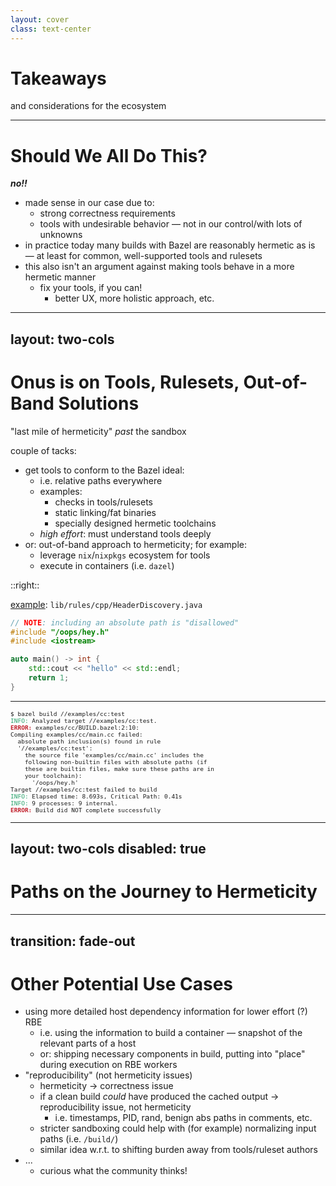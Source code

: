 ```yaml
---
layout: cover
class: text-center
---
```


# Takeaways

and considerations for the ecosystem


<style>
html:not(.dark) .slidev-layout { background-color: #FFFFFF; }
html.dark       .slidev-layout { background-color: #a3be8c; }
</style>


---

# Should We All Do This?
_**no!!**_

  - made sense in our case due to:
    + strong correctness requirements
    + tools with undesirable behavior — not in our control/with lots of unknowns
  - in practice today many builds with Bazel are reasonably hermetic as is — at least for common, well-supported tools and rulesets
  - this also isn't an argument against making tools behave in a more hermetic manner
    + fix your tools, if you can!
      * better UX, more holistic approach, etc.

<!-- not prescriptive

we had special requirements; in practice if you're using well-supported tooling and aren't struggling with hermeticity there isn't a need

...

all of that said, I do think it's worth contrasting this approach with existing ways of enforcing hermeticity past what the sandbox can provide in Bazel today

 -->

---
layout: two-cols
---

# Onus is on Tools, Rulesets, Out-of-Band Solutions

<!-- achieving that  -->
"last mile of hermeticity" _past_ the sandbox

couple of tacks:
  - get tools to conform to the Bazel ideal:
    + i.e. relative paths everywhere
    + examples:
      * checks in tools/rulesets
      * static linking/fat binaries
      * specially designed hermetic toolchains
    + _high effort_: must understand tools deeply
  - or: out-of-band approach to hermeticity; for example:
    + leverage `nix`/`nixpkgs` ecosystem for tools
    + execute in containers (i.e. `dazel`)

::right::

[example](https://github.com/bazelbuild/bazel/blob/9d500781e6313232b10080b3f15dc9b1723bb78e/src/main/java/com/google/devtools/build/lib/rules/cpp/HeaderDiscovery.java): `lib/rules/cpp/HeaderDiscovery.java`


```c++ {all|2}
// NOTE: including an absolute path is "disallowed"
#include "/oops/hey.h"
#include <iostream>

auto main() -> int {
    std::cout << "hello" << std::endl;
    return 1;
}
```

<hr>

<pre class="terminal shiki vitesse-dark vitesse-light slidev-code" style="font-size:0.8em">
<code class="language-bash">$ bazel build //examples/cc:test
<font color="#26A269">INFO: </font>Analyzed target //examples/cc:test.
<font color="#C01C28"><b>ERROR: </b></font>examples/cc/BUILD.bazel:2:10:
Compiling examples/cc/main.cc failed:
  absolute path inclusion(s) found in rule
  &apos;//examples/cc:test&apos;:
    the source file &apos;examples/cc/main.cc&apos; includes the
    following non-builtin files with absolute paths (if
    these are builtin files, make sure these paths are in
    your toolchain):
      &apos;/oops/hey.h&apos;
Target //examples/cc:test failed to build
<font color="#26A269">INFO: </font>Elapsed time: 8.693s, Critical Path: 0.41s
<font color="#26A269">INFO: </font>9 processes: 9 internal.
<font color="#C01C28"><b>ERROR: </b></font>Build did NOT complete successfully</code></pre>

<!--

today the onus is on tools and ruleset authors and other out-of-band solutions

super interesting because it
  - is essentially papering over a deficiency of the sandbox
  - requires considerable coordination between tools (gcc, clang) and ruleset authors

-->

---
layout: two-cols
disabled: true
---

# Paths on the Journey to Hermeticity

---
transition: fade-out
---

<!-- # Same Problem, Many Guises -->

# Other Potential Use Cases

  - using more detailed host dependency information for lower effort (?) RBE
    + i.e. using the information to build a container — snapshot of the relevant parts of a host
    + or: shipping necessary components in build, putting into "place" during execution on RBE workers
  - "reproducibility" (not hermeticity issues)
    + hermeticity → correctness issue
    + if a clean build _could_ have produced the cached output → reproducibility issue, not hermeticity
      * i.e. timestamps, PID, rand, benign abs paths in comments, etc.
    + stricter sandboxing could help with (for example) normalizing input paths (i.e. `/build/`)
    + similar idea w.r.t. to shifting burden away from tools/ruleset authors
  - ...
    + curious what the community thinks!

<!--

In contrast, the stricter sandboxing solution described in this talk takes a more structured approach to enforcing hermeticity (as least as far as paths go).

Again, in our case this was appealing due to constraints that aren't universally present in the ecosystem — namely having tools beyond our control/comprehension.

But I think there are also other upsides that come from having Bazel builds be more hermetic and from having more dependency information in our Bazel build graphs.

I've listed some on this slide including potentially plugging some other path related reproducibility issues and leveraging the extra information that a strict sandboxing approach provides to provision RBE machine environments — but I'm more interested to hear what the community thinks.

I suspect there are other use case where there's a desire stricter hermeticity guarantees and I'd love to here from folks in the ecosystem about this.

-->

